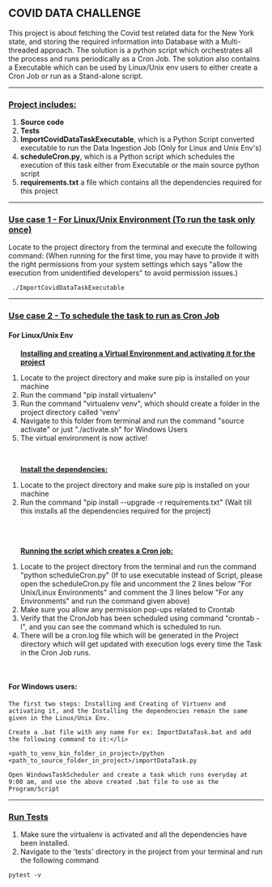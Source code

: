 <h2>COVID DATA CHALLENGE</h2>

<p>This project is about fetching the Covid test related data for the New York state, and storing the required information into Database with a Multi-threaded approach. The solution is a python script which orchestrates all the process and runs periodically as a Cron Job. The solution also contains a Executable which can be used by Linux/Unix env users to either create a Cron Job or run as a Stand-alone script.</p>
    
----
<h3><ins><b>Project includes:</b></ins></h3>
    <ol>
    <li><b>Source code</b></li>
    <li><b>Tests</b></li>
    <li><b>ImportCovidDataTaskExecutable</b>, which is a Python Script converted executable to run the Data Ingestion Job (Only for Linux and Unix Env's) </li>
    <li><b>scheduleCron.py</b>, which is a Python script which schedules the execution of this task either from Executable or the main source python script </li>
    <li><b>requirements.txt</b> a file which contains all the dependencies required for this project </li>
    </ol>

----

<h3><ins><b>Use case 1 - For Linux/Unix Environment (To run the task only once)</b></ins></h3>
     Locate to the project directory from the terminal and execute the following command:
     (When running for the first time, you may have to provide it with the right permissions from your system settings which says "allow the execution from unidentified developers" to avoid permission issues.)
     
     
     ./ImportCovidDataTaskExecutable
     
----
<h3><ins><b>Use case 2 -  To schedule the task to run as Cron Job</ins></b></h3>
    <h4>For Linux/Unix Env</h4>
        <b><ul><ins>Installing and creating a Virtual Environment and activating it for the project </ins></ul></b>
        <ol>
            <li>Locate to the project directory and make sure pip is installed on your machine</li>
            <li>Run the command "pip install virtualenv"</li>
            <li>Run the command "virtualenv venv", which should create a folder in the project directory called 'venv'</li>
            <li>Navigate to this folder from terminal and run the command "source activate" or just "./activate.sh" for Windows Users</li>
            <li>The virtual environment is now active! </li>
         </ol>
         <br>
        <b><ul><ins> Install the dependencies: </ins></b></ul>
         <ol>
            <li>Locate to the project directory and make sure pip is installed on your machine</li>
            <li>Run the command "pip install --upgrade -r requirements.txt"   (Wait till this installs all the dependencies required for the project)</li>
         </ol>
        <br><br>
        <b><ul><ins> Running the script which creates a Cron job: </ins></b></ul>
         <ol>
            <li>Locate to the project directory from the terminal and run the command "python scheduleCron.py"  (If to use executable instead of Script, please open the scheduleCron.py file and uncomment the 2 lines below "For Unix/Linux Environments" and comment the 3 lines below "For any Environments" and run the command given above)</li>
            <li>Make sure you allow any permission pop-ups related to Crontab</li>
            <li>Verify that the CronJob has been scheduled using command "crontab -l", and you can see the command which is scheduled to run.</li>
            <li>There will be a cron.log file which will be generated in the Project directory which will get updated with execution logs every time the Task in the Cron Job runs.
         </ol>
    <br>
    <h4>For Windows users:</h4>
    
    
    The first two steps: Installing and Creating of Virtuenv and activating it, and the Installing the dependencies remain the same given in the Linux/Unix Env. 
    
    Create a .bat file with any name For ex: ImportDataTask.bat and add the following command to it:</li>
    
    <path_to_venv_bin_folder_in_project>/python <path_to_source_folder_in_project>/importDataTask.py
    
    Open WindowsTaskScheduler and create a task which runs everyday at 9:00 am, and use the above created .bat file to use as the Program/Script
    
    
----
<h3><ins><b>Run Tests</ins></b></h3>
  <ol>
     <li>Make sure the virtualenv is activated and all the dependencies have been installed.</li>
     <li>Navigate to the 'tests' directory in the project from your terminal and run the following command</li>
   </ol>      
     
     
    pytest -v
         
    
